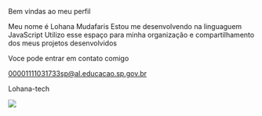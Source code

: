 Bem vindas ao meu perfil

Meu nome é Lohana Mudafaris
Estou me desenvolvendo na linguaguem JavaScript
Utilizo esse espaço para minha organização e compartilhamento dos meus projetos desenvolvidos

Voce pode entrar em contato comigo 

00001111031733sp@al.educacao.sp.gov.br

Lohana-tech

![](http://www.averyota.com/)
